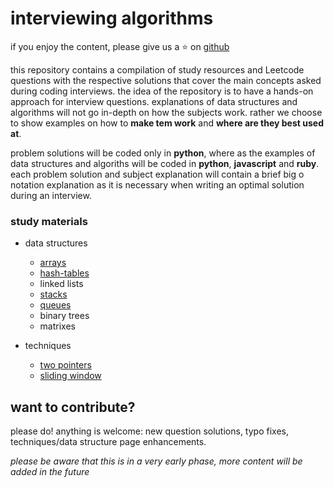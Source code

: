 # interviewing algorithms

if you enjoy the content, please give us a ⭐ on [github](https://github.com/schneiderl/ztoh)

this repository contains a compilation of study resources and Leetcode questions with the respective solutions that cover the main concepts asked during coding interviews.
the idea of the repository is to have a hands-on approach for interview questions.
explanations of data structures and algorithms will not go in-depth on how the subjects work. rather we choose to show examples on how to **make tem work** and **where are they best used at**.

problem solutions will be coded only in **python**, where as the examples of data structures and algoriths will be coded in **python**, **javascript** and **ruby**. each problem solution and subject explanation will contain a brief big o notation explanation as it is necessary when writing an optimal solution during an interview.

### study materials
- data structures
  - [arrays](arrays.md)
  - [hash-tables](hash-tables.md)
  - linked lists
  - [stacks](stacks.md)
  - [queues](queues.md)
  - binary trees
  - matrixes

- techniques
  - [two pointers](two-pointers.md)
  - [sliding window](sliding-window.md)


## want to contribute? 

please do! anything is welcome: new question solutions, typo fixes, techniques/data structure page enhancements. 

_please be aware that this is in a very early phase, more content will be added in the future_
